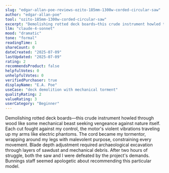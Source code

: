 ```yaml
---
slug: "edgar-allan-poe-reviews-ozito-185mm-1300w-corded-circular-saw"
author: "edgar-allan-poe"
tool: "ozito-185mm-1300w-corded-circular-saw"
excerpt: "Demolishing rotted deck boards—this crude instrument howled through wood like some mechanical beast seeking vengeance against nature itself."
llm: "claude-4-sonnet"
mood: "dramatic"
tone: "formal"
readingTime: 1
shareCount: 0
dateCreated: "2025-07-09"
lastUpdated: "2025-07-09"
rating: 2
recommendsProduct: false
helpfulVotes: 0
unhelpfulVotes: 0
verifiedPurchaser: true
displayName: "E.A. Poe"
useCase: "deck demolition with mechanical torment"
qualityRating: 2
valueRating: 3
userCategory: "Beginner"
---
```


Demolishing rotted deck boards—this crude instrument howled through wood like some mechanical beast seeking vengeance against nature itself. Each cut fought against my control, the motor's violent vibrations traveling up my arms like electric phantoms. The cord became my tormentor, wrapping around my legs with malevolent purpose, constraining every movement. Blade depth adjustment required archaeological excavation through layers of sawdust and mechanical debris. After two hours of struggle, both the saw and I were defeated by the project's demands. Bunnings staff seemed apologetic about recommending this particular model.
